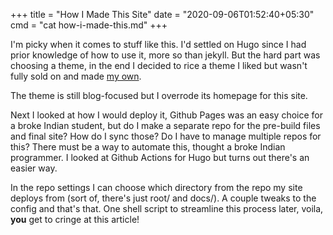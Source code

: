 +++
title = "How I Made This Site"
date = "2020-09-06T01:52:40+05:30"
cmd = "cat how-i-made-this.md"
+++

I'm picky when it comes to stuff like this. I'd settled on Hugo since I had
prior knowledge of how to use it, more so than jekyll. But the hard part was
choosing a theme, in the end I decided to rice a theme I liked but wasn't fully
sold on and made [my own](https://github.com/Tyagdit/hugo-theme-console).

The theme is still blog-focused but I overrode its homepage for this site.

Next I looked at how I would deploy it, Github Pages was an easy choice for a
broke Indian student, but do I make a separate repo for the pre-build files and
final site? How do I sync those? Do I have to manage multiple repos for this?
There must be a way to automate this, thought a broke Indian programmer. I
looked at Github Actions for Hugo but turns out there's an easier way.

In the repo settings I can choose which directory from the repo my site deploys
from (sort of, there's just root/ and docs/). A couple tweaks to the config and
that's that. One shell script to streamline this process later, voila, **you**
get to cringe at this article!
